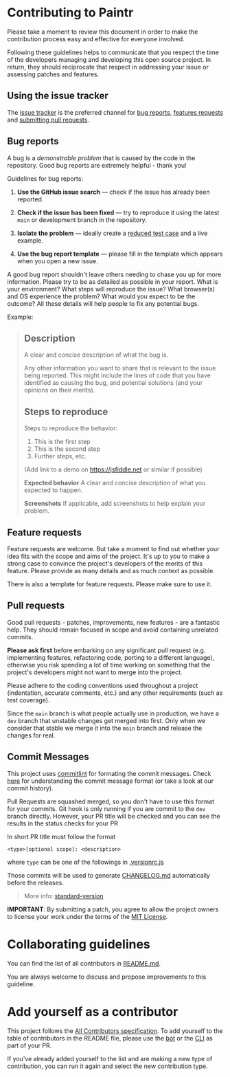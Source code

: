 # Contributing to Paintr

Please take a moment to review this document in order to make the contribution process easy and effective for everyone involved.

Following these guidelines helps to communicate that you respect the time of the developers managing and developing this open source project. In return, they should reciprocate that respect in addressing your issue or assessing patches and features.

## Using the issue tracker

The [issue tracker](https://github.com/KoalaSat/paintr/issues) is
the preferred channel for [bug reports](#bugs), [features requests](#features)
and [submitting pull requests](#pull-requests).

<a name="bugs"></a>

## Bug reports

A bug is a _demonstrable problem_ that is caused by the code in the repository.
Good bug reports are extremely helpful - thank you!

Guidelines for bug reports:

1.  **Use the GitHub issue search** &mdash; check if the issue has already been reported.

2.  **Check if the issue has been fixed** &mdash; try to reproduce it using the latest `main` or development branch in the repository.

3.  **Isolate the problem** &mdash; ideally create a [reduced test case](https://css-tricks.com/reduced-test-cases/) and a live example.

4.  **Use the bug report template** &mdash; please fill in the template which appears when you open a new issue.

A good bug report shouldn't leave others needing to chase you up for more information. Please try to be as detailed as possible in your report. What is your environment? What steps will reproduce the issue? What browser(s) and OS
experience the problem? What would you expect to be the outcome? All these details will help people to fix any potential bugs.

Example:

> ## Description
>
> A clear and concise description of what the bug is.
>
> Any other information you want to share that is relevant to the issue being
> reported. This might include the lines of code that you have identified as
> causing the bug, and potential solutions (and your opinions on their
> merits).
>
> ## Steps to reproduce
>
> Steps to reproduce the behavior:
>
> 1.  This is the first step
> 2.  This is the second step
> 3.  Further steps, etc.
>
> (Add link to a demo on https://jsfiddle.net or similar if possible)
>
> **Expected behavior**
> A clear and concise description of what you expected to happen.
>
> **Screenshots**
> If applicable, add screenshots to help explain your problem.

<a name="features"></a>

## Feature requests

Feature requests are welcome. But take a moment to find out whether your idea fits with the scope and aims of the project. It's up to _you_ to make a strong case to convince the project's developers of the merits of this feature. Please provide as many details and as much context as possible.

There is also a template for feature requests. Please make sure to use it.

<a name="pull-requests"></a>

## Pull requests

Good pull requests - patches, improvements, new features - are a fantastic
help. They should remain focused in scope and avoid containing unrelated
commits.

**Please ask first** before embarking on any significant pull request (e.g.
implementing features, refactoring code, porting to a different language),
otherwise you risk spending a lot of time working on something that the
project's developers might not want to merge into the project.

Please adhere to the coding conventions used throughout a project (indentation,
accurate comments, etc.) and any other requirements (such as test coverage).

Since the `main` branch is what people actually use in production, we have a
`dev` branch that unstable changes get merged into first. Only when we
consider that stable we merge it into the `main` branch and release the
changes for real.

## Commit Messages

This project uses [commitlint](https://github.com/conventional-changelog/commitlint) for formating the commit messages. Check [here](https://www.conventionalcommits.org/en/v1.0.0/) for understanding the commit message format (or take a look at our commit history).

Pull Requests are squashed merged, so you don't have to use this format for your commits. Git hook is only running if you are commit to the `dev` branch directly. However, your PR title will be checked and you can see the results in the status checks for your PR

In short PR title must follow the format

```
<type>[optional scope]: <description>
```

where `type` can be one of the followings in [.versionrc.js](./.versionrc.js)

Those commits will be used to generate [CHANGELOG.md](./CHANGELOG.md) automatically before the releases.

> More info: [standard-version](https://github.com/conventional-changelog/standard-version)

**IMPORTANT**: By submitting a patch, you agree to allow the project
owners to license your work under the terms of the [MIT License](https://github.com/KoalaSat/paintr/blob/main/LICENSE).

# Collaborating guidelines

You can find the list of all contributors in [README.md](./README.md).

You are always welcome to discuss and propose improvements to this guideline.

# Add yourself as a contributor

This project follows the [All Contributors specification](https://allcontributors.org/). To add yourself to the table of contributors in the README file, please use the [bot](https://allcontributors.org/docs/en/bot/overview) or the [CLI](https://allcontributors.org/docs/en/cli/overview) as part of your PR.

If you've already added yourself to the list and are making a new type of contribution, you can run it again and select the new contribution type.

